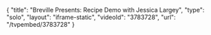 {
    "title": "Breville Presents: Recipe Demo with Jessica Largey",
    "type": "solo",
    "layout": "iframe-static",
    "videoId": "3783728",
    "url": "\/tvpembed\/3783728"
}